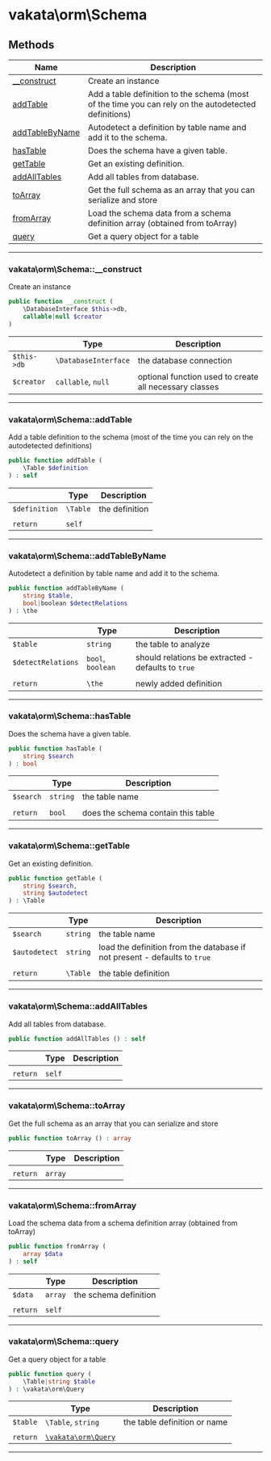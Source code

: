 # vakata\orm\Schema


## Methods

| Name | Description |
|------|-------------|
|[__construct](#vakata\orm\schema__construct)|Create an instance|
|[addTable](#vakata\orm\schemaaddtable)|Add a table definition to the schema (most of the time you can rely on the autodetected definitions)|
|[addTableByName](#vakata\orm\schemaaddtablebyname)|Autodetect a definition by table name and add it to the schema.|
|[hasTable](#vakata\orm\schemahastable)|Does the schema have a given table.|
|[getTable](#vakata\orm\schemagettable)|Get an existing definition.|
|[addAllTables](#vakata\orm\schemaaddalltables)|Add all tables from database.|
|[toArray](#vakata\orm\schematoarray)|Get the full schema as an array that you can serialize and store|
|[fromArray](#vakata\orm\schemafromarray)|Load the schema data from a schema definition array (obtained from toArray)|
|[query](#vakata\orm\schemaquery)|Get a query object for a table|

---



### vakata\orm\Schema::__construct
Create an instance  


```php
public function __construct (  
    \DatabaseInterface $this->db,  
    callable|null $creator  
)   
```

|  | Type | Description |
|-----|-----|-----|
| `$this->db` | `\DatabaseInterface` | the database connection |
| `$creator` | `callable`, `null` | optional function used to create all necessary classes |

---


### vakata\orm\Schema::addTable
Add a table definition to the schema (most of the time you can rely on the autodetected definitions)  


```php
public function addTable (  
    \Table $definition  
) : self    
```

|  | Type | Description |
|-----|-----|-----|
| `$definition` | `\Table` | the definition |
|  |  |  |
| `return` | `self` |  |

---


### vakata\orm\Schema::addTableByName
Autodetect a definition by table name and add it to the schema.  


```php
public function addTableByName (  
    string $table,  
    bool|boolean $detectRelations  
) : \the    
```

|  | Type | Description |
|-----|-----|-----|
| `$table` | `string` | the table to analyze |
| `$detectRelations` | `bool`, `boolean` | should relations be extracted - defaults to `true` |
|  |  |  |
| `return` | `\the` | newly added definition |

---


### vakata\orm\Schema::hasTable
Does the schema have a given table.  


```php
public function hasTable (  
    string $search  
) : bool    
```

|  | Type | Description |
|-----|-----|-----|
| `$search` | `string` | the table name |
|  |  |  |
| `return` | `bool` | does the schema contain this table |

---


### vakata\orm\Schema::getTable
Get an existing definition.  


```php
public function getTable (  
    string $search,  
    string $autodetect  
) : \Table    
```

|  | Type | Description |
|-----|-----|-----|
| `$search` | `string` | the table name |
| `$autodetect` | `string` | load the definition from the database if not present - defaults to `true` |
|  |  |  |
| `return` | `\Table` | the table definition |

---


### vakata\orm\Schema::addAllTables
Add all tables from database.  


```php
public function addAllTables () : self    
```

|  | Type | Description |
|-----|-----|-----|
|  |  |  |
| `return` | `self` |  |

---


### vakata\orm\Schema::toArray
Get the full schema as an array that you can serialize and store  


```php
public function toArray () : array    
```

|  | Type | Description |
|-----|-----|-----|
|  |  |  |
| `return` | `array` |  |

---


### vakata\orm\Schema::fromArray
Load the schema data from a schema definition array (obtained from toArray)  


```php
public function fromArray (  
    array $data  
) : self    
```

|  | Type | Description |
|-----|-----|-----|
| `$data` | `array` | the schema definition |
|  |  |  |
| `return` | `self` |  |

---


### vakata\orm\Schema::query
Get a query object for a table  


```php
public function query (  
    \Table|string $table  
) : \vakata\orm\Query    
```

|  | Type | Description |
|-----|-----|-----|
| `$table` | `\Table`, `string` | the table definition or name |
|  |  |  |
| `return` | [`\vakata\orm\Query`](Query.md) |  |

---

